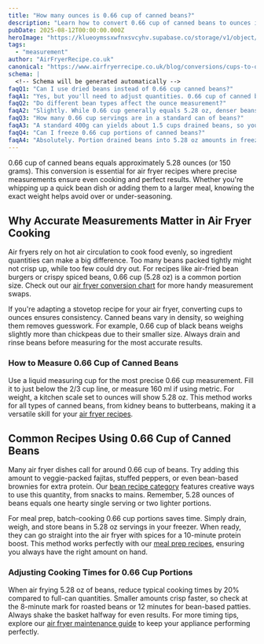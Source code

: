 ```yaml
---
title: "How many ounces is 0.66 cup of canned beans?"
description: "Learn how to convert 0.66 cup of canned beans to ounces in seconds. Perfect for air fryer recipes and precise cooking measurements."
pubDate: 2025-08-12T00:00:00.000Z
heroImage: "https://klueoymssxwfnxsvcyhv.supabase.co/storage/v1/object/public/Shmucket/how-many-ounces-is-066-cup-canned-beans.webp"
tags:
  - "measurement"
author: "AirFryerRecipe.co.uk"
canonical: "https://www.airfryerrecipe.co.uk/blog/conversions/cups-to-ounces/how-many-ounces-is-066-cup-canned-beans"
schema: |
  <!-- Schema will be generated automatically -->
faqQ1: "Can I use dried beans instead of 0.66 cup canned beans?"
faqA1: "Yes, but you'll need to adjust quantities. 0.66 cup of canned beans equals about 1/4 cup dried beans before cooking. Soak and cook the dried beans first, then measure out 5.28 oz for your recipe."
faqQ2: "Do different bean types affect the ounce measurement?"
faqA2: "Slightly. While 0.66 cup generally equals 5.28 oz, denser beans like black beans may weigh a bit more. For absolute precision, especially in baking recipes, weighing is best."
faqQ3: "How many 0.66 cup servings are in a standard can of beans?"
faqA3: "A standard 400g can yields about 1.5 cups drained beans, so you'll get roughly two 0.66 cup (5.28 oz) portions per can. Always check the drained weight on your specific brand."
faqQ4: "Can I freeze 0.66 cup portions of canned beans?"
faqA4: "Absolutely. Portion drained beans into 5.28 oz amounts in freezer bags. They'll keep for 3 months and can go straight from freezer to air fryer – just add a few extra minutes cooking time."
---
```

<p>0.66 cup of canned beans equals approximately 5.28 ounces (or 150 grams). This conversion is essential for air fryer recipes where precise measurements ensure even cooking and perfect results. Whether you're whipping up a quick bean dish or adding them to a larger meal, knowing the exact weight helps avoid over or under-seasoning.</p>

<h2>Why Accurate Measurements Matter in Air Fryer Cooking</h2>  
<p>Air fryers rely on hot air circulation to cook food evenly, so ingredient quantities can make a big difference. Too many beans packed tightly might not crisp up, while too few could dry out. For recipes like air-fried bean burgers or crispy spiced beans, 0.66 cup (5.28 oz) is a common portion size. Check out our <a href=https://www.airfryerrecipe.co.uk/air-fryer-conversion-chart>air fryer conversion chart</a> for more handy measurement swaps.</p>  
<p>If you're adapting a stovetop recipe for your air fryer, converting cups to ounces ensures consistency. Canned beans vary in density, so weighing them removes guesswork. For example, 0.66 cup of black beans weighs slightly more than chickpeas due to their smaller size. Always drain and rinse beans before measuring for the most accurate results.</p>  

<h3>How to Measure 0.66 Cup of Canned Beans</h3>  
<p>Use a liquid measuring cup for the most precise 0.66 cup measurement. Fill it to just below the 2/3 cup line, or measure 160 ml if using metric. For weight, a kitchen scale set to ounces will show 5.28 oz. This method works for all types of canned beans, from kidney beans to butterbeans, making it a versatile skill for your <a href=https://www.airfryerrecipe.co.uk/recipes>air fryer recipes</a>.</p>  

<h2>Common Recipes Using 0.66 Cup of Canned Beans</h2>  
<p>Many air fryer dishes call for around 0.66 cup of beans. Try adding this amount to veggie-packed fajitas, stuffed peppers, or even bean-based brownies for extra protein. Our <a href=https://www.airfryerrecipe.co.uk/recipe-category/Beans>bean recipe category</a> features creative ways to use this quantity, from snacks to mains. Remember, 5.28 ounces of beans equals one hearty single serving or two lighter portions.</p>  
<p>For meal prep, batch-cooking 0.66 cup portions saves time. Simply drain, weigh, and store beans in 5.28 oz servings in your freezer. When ready, they can go straight into the air fryer with spices for a 10-minute protein boost. This method works perfectly with our <a href=https://www.airfryerrecipe.co.uk/recipe-category/Meal-Prep>meal prep recipes</a>, ensuring you always have the right amount on hand.</p>  

<h3>Adjusting Cooking Times for 0.66 Cup Portions</h3>  
<p>When air frying 5.28 oz of beans, reduce typical cooking times by 20% compared to full-can quantities. Smaller amounts crisp faster, so check at the 8-minute mark for roasted beans or 12 minutes for bean-based patties. Always shake the basket halfway for even results. For more timing tips, explore our <a href=https://www.airfryerrecipe.co.uk/air-fryer-cleaner>air fryer maintenance guide</a> to keep your appliance performing perfectly.</p>
